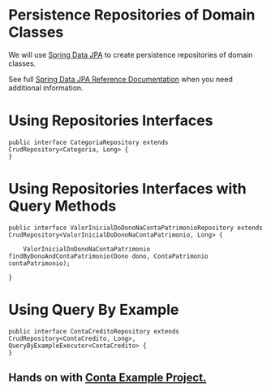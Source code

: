 Persistence Repositories of Domain Classes
====

We will use [Spring Data JPA](https://spring.io/projects/spring-data-jpa) to create persistence repositories of domain classes.

See full [Spring Data JPA Reference Documentation](https://docs.spring.io/spring-data/jpa/docs/current/reference/html/#jpa.repositories) when you need additional information.

# Using Repositories Interfaces

```
public interface CategoriaRepository extends        CrudRepository<Categoria, Long> {
}
```


# Using Repositories Interfaces with Query Methods

```
public interface ValorInicialDoDonoNaContaPatrimonioRepository extends CrudRepository<ValorInicialDoDonoNaContaPatrimonio, Long> {
    
    ValorInicialDoDonoNaContaPatrimonio findByDonoAndContaPatrimonio(Dono dono, ContaPatrimonio contaPatrimonio);
    
}
```

# Using Query By Example

```
public interface ContaCreditoRepository extends CrudRepository<ContaCredito, Long>, QueryByExampleExecutor<ContaCredito> {
}
```


## Hands on with [Conta Example Project.](https://github.com/persapiens/conta/tree/main/src/main/java/br/edu/ifrn/conta/persistencia)
